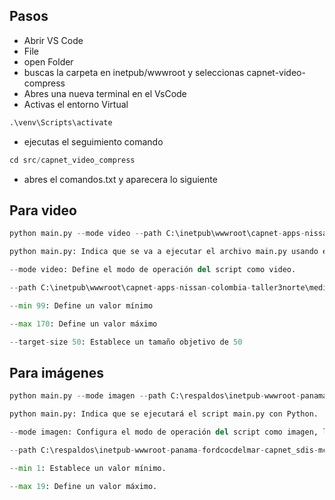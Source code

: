 ## Pasos 
- Abrir VS Code
- File
- open Folder
- buscas la carpeta en inetpub/wwwroot y seleccionas capnet-video-compress
- Abres una nueva terminal en el VsCode 
- Activas el entorno Virtual 
```Python
.\venv\Scripts\activate
```
- ejecutas el seguimiento comando 
```Python
cd src/capnet_video_compress
```
- abres el comandos.txt y aparecera lo siguiente 
## Para video
```Python
python main.py --mode video --path C:\inetpub\wwwroot\capnet-apps-nissan-colombia-taller3norte\media --min 99 --max 170 --target-size 50
```
```Python
python main.py: Indica que se va a ejecutar el archivo main.py usando el intérprete de Python.

--mode video: Define el modo de operación del script como video. 

--path C:\inetpub\wwwroot\capnet-apps-nissan-colombia-taller3norte\media : Especifica la ruta donde se encuentran los archivos que el script procesará. 

--min 99: Define un valor mínimo 

--max 170: Define un valor máximo 

--target-size 50: Establece un tamaño objetivo de 50
```
## Para imágenes
```Python
python main.py --mode imagen --path C:\respaldos\inetpub-wwwroot-panama-fordcocdelmar-capnet_sdis-mc-adjuntos --min 1 --max 19
```
```Python
python main.py: Indica que se ejecutará el script main.py con Python.

--mode imagen: Configura el modo de operación del script como imagen, lo que indica que el script procesará imágenes en lugar de videos u otros formatos.

--path C:\respaldos\inetpub-wwwroot-panama-fordcocdelmar-capnet_sdis-mc-adjuntos: Especifica la ubicación en el sistema de archivos donde están almacenados los archivos que el script procesará. 

--min 1: Establece un valor mínimo.

--max 19: Define un valor máximo.
```